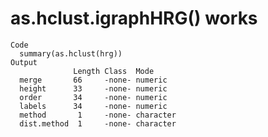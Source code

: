# as.hclust.igraphHRG() works

    Code
      summary(as.hclust(hrg))
    Output
                  Length Class  Mode     
      merge       66     -none- numeric  
      height      33     -none- numeric  
      order       34     -none- numeric  
      labels      34     -none- numeric  
      method       1     -none- character
      dist.method  1     -none- character

